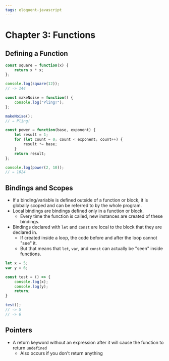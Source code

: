 ```yaml
---
tags: eloquent-javascript
---
```

# Chapter 3: Functions
## Defining a Function
```js
const square = function(x) {
    return x * x;
};

console.log(square(12));
// -> 144
```
```js
const makeNoise = function() {
    console.log("Pling!");
};

makeNoise();
// → Pling!

const power = function(base, exponent) {
    let result = 1;
    for (let count = 0; count < exponent; count++) {
        result *= base;
    }
    return result;
};

console.log(power(2, 10));
// → 1024

```
## Bindings and Scopes
- If a binding/variable is defined outside of a function or block, it is globally scoped and can be referred to by the whole program.
- Local bindings are bindings defined only in a function or block.
    - Every time the function is called, new instances are created of these bindings.
- Bindings declared with `let` and `const` are local to the block that they are declared in.
    - If created inside a loop, the code before and after the loop cannot "see" it.
    - But that means that `let`, `var`, and `const` can actually be "seen" inside functions.
```js
let x = 5;
var y = 6;

const test = () => {
    console.log(x);
    console.log(y);
    return;
}

test();
// -> 5
// -> 6
```
## Pointers
- A return keyword without an expression after it will cause the function to return `undefined`
    - Also occurs if you don't return anything 